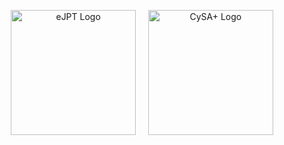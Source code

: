 <p align="center">
  <img src="https://github.com/user-attachments/assets/5908520f-b4d5-4d34-8c22-9305f64e6bb2" alt="eJPT Logo" width="200"/>
  &nbsp;&nbsp;&nbsp;
  <img src="https://github.com/user-attachments/assets/ec526314-b801-4687-a6e0-e7c3b35ba7b0" alt="CySA+ Logo" width="200"/>
</p>
